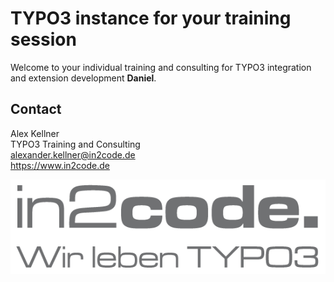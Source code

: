 # TYPO3 instance for your training session

Welcome to your individual training and consulting for TYPO3 integration and extension development **Daniel**.

## Contact

Alex Kellner  
TYPO3 Training and Consulting  
alexander.kellner@in2code.de  
https://www.in2code.de

![in2code - Wir leben TYPO3](https://raw.githubusercontent.com/einpraegsam/playground/master/typo3conf/ext/template/Resources/Public/Images/in2code.png)
